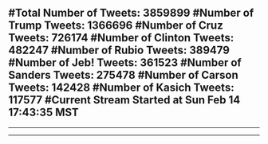 #Total Number of Tweets: 3859899 
#Number of Trump Tweets: 1366696
#Number of Cruz Tweets: 726174
#Number of Clinton Tweets: 482247
#Number of Rubio Tweets: 389479
#Number of Jeb! Tweets: 361523
#Number of Sanders Tweets: 275478
#Number of Carson Tweets: 142428
#Number of Kasich Tweets: 117577
#Current Stream Started at Sun Feb 14 17:43:35 MST
---
---
---
